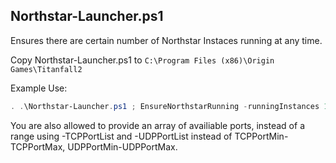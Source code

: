 ## Northstar-Launcher.ps1

Ensures there are certain number of Northstar Instaces running at any time.

Copy Northstar-Launcher.ps1 to `C:\Program Files (x86)\Origin Games\Titanfall2`

Example Use:

```ps1
. .\Northstar-Launcher.ps1 ; EnsureNorthstarRunning -runningInstances 10 -serverPrefix L1ghtman -processPriority High -serverRegion "US-East" -TCPPortMin 7000 -TCPPortMax 10000 -UDPPortMin 35000 -UDPPortMax 39000
```

You are also allowed to provide an array of availiable ports, instead of a range using -TCPPortList and -UDPPortList instead of TCPPortMin-TCPPortMax, UDPPortMin-UDPPortMax.
